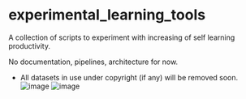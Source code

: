# experimental_learning_tools
A collection of scripts to experiment with increasing of self learning productivity.

No documentation, pipelines, architecture for now.

* All datasets in use under copyright (if any) will be removed soon.
![image](https://user-images.githubusercontent.com/32369259/230508260-94d911bc-8837-4321-9d70-0dcb28396561.png)
![image](https://user-images.githubusercontent.com/32369259/230508484-defbddbe-aaa2-421b-a1b2-4c3dfc2b8fff.png)
